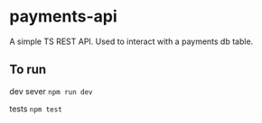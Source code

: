 # payments-api

A simple TS REST API.
Used to interact with a payments db table.

## To run

dev sever
`npm run dev`

tests
`npm test`
